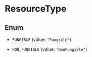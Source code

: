 

# ResourceType

## Enum


* `FUNGIBLE` (value: `"Fungible"`)

* `NON_FUNGIBLE` (value: `"NonFungible"`)



